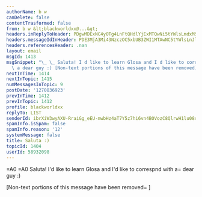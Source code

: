 ```yaml
---
authorName: b w
canDelete: false
contentTrasformed: false
from: b w &lt;blackworldxx@...&gt;
headers.inReplyToHeader: PDgwMDExNC4yOTg4LnFtQHdlYjExMTQwNi5tYWlsLmdxMS55YWhvby5jb20+
headers.messageIdInHeader: PDE3MjA3Mi43NzczOC5xbUB3ZWI1MTAwNC5tYWlsLnJlMi55YWhvby5jb20+
headers.referencesHeader: .nan
layout: email
msgId: 1413
msgSnippet: "\_ \_ Saluta! I d like to learn Glosa and I d like to correspnd with\
  \ a dear guy :) [Non-text portions of this message have been removed]"
nextInTime: 1414
nextInTopic: 1415
numMessagesInTopic: 9
postDate: '1270836923'
prevInTime: 1412
prevInTopic: 1412
profile: blackworldxx
replyTo: LIST
senderId: ibrXiW3wyAXU-RraiGg_eEU-mwbHz4aT7Y5z7hi6vn4BOVozC8QlrwH1lu08rpFtzlrwvJKh178NvOifkoDFsHLvzw
spamInfo.isSpam: false
spamInfo.reason: '12'
systemMessage: false
title: Saluta :)
topicId: 1404
userId: 58932098
---
```





=A0
=A0
Saluta!
I'd like to learn Glosa and I'd like to correspnd with a=
 dear guy :)


      

[Non-text portions of this message have been removed=
]


